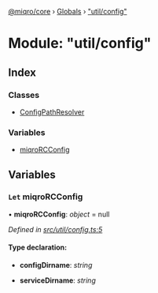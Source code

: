 [@miqro/core](../README.md) › [Globals](../globals.md) › ["util/config"](_util_config_.md)

# Module: "util/config"

## Index

### Classes

* [ConfigPathResolver](../classes/_util_config_.configpathresolver.md)

### Variables

* [miqroRCConfig](_util_config_.md#let-miqrorcconfig)

## Variables

### `Let` miqroRCConfig

• **miqroRCConfig**: *object* = null

*Defined in [src/util/config.ts:5](https://github.com/claukers/miqro-core/blob/c210610/src/util/config.ts#L5)*

#### Type declaration:

* **configDirname**: *string*

* **serviceDirname**: *string*
